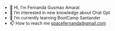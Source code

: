 - 👋 Hi, I’m Fernanda Gusmao Amaral
- 👀 I’m interested in new knowledge about Chat Gpt 
- 🌱 I’m currently learning BootCamp Santander
- 📫 How to reach me spacefernanda@gmail.com


<!---
spacefernanda/spacefernanda is a ✨ special ✨ repository because its `README.md` (this file) appears on your GitHub profile.
You can click the Preview link to take a look at your changes.
--->
